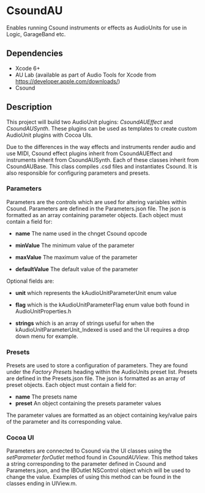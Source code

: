 # CsoundAU
Enables running Csound instruments or effects as AudioUnits for use in Logic, GarageBand etc.

## Dependencies
- Xcode 6+
- AU Lab (available as part of Audio Tools for Xcode from https://developer.apple.com/downloads/)
- Csound


## Description

This project will build two AudioUnit plugins: _CsoundAUEffect_ and _CsoundAUSynth_.
These plugins can be used as templates to create custom AudioUnit plugins with Cocoa UIs. 

Due to the differences in the way effects and instruments render audio and use MIDI, 
Csound effect plugins inherit from CsoundAUEffect and instruments inherit from CsoundAUSynth.
Each of these classes inherit from CsoundAUBase.
This class compiles .csd files and instantiates Csound. 
It is also responsible for configuring parameters and presets.

### Parameters

Parameters are the controls which are used for altering variables within Csound. 
Parameters are defined in the Parameters.json file.
The json is formatted as an array containing parameter objects.
Each object must contain a field for:

- **name** The name used in the chnget Csound opcode

- **minValue** The minimum value of the parameter

- **maxValue** The maximum value of the parameter

- **defaultValue** The default value of the parameter

Optional fields are: 

- **unit** which represents the kAudioUnitParameterUnit enum value

- **flag** which is the kAudioUnitParameterFlag enum value both found in AudioUnitProperties.h

- **strings** which is an array of strings useful for when the kAudioUnitParameterUnit_Indexed is used and the UI requires a drop down menu for example.

### Presets

Presets are used to store a configuration of parameters. 
They are found under the _Factory Presets_ heading within the AudioUnits preset list. 
Presets are defined in the Presets.json file.
The json is formatted as an array of preset objects.
Each object must contain a field for:

- **name** The presets name
- **preset** An object containing the presets parameter values

The parameter values are formatted as an object containing key/value pairs of the parameter and its corresponding value.

### Cocoa UI

Parameters are connected to Csound via the UI classes using the _setParameter forOutlet_ method found in _CsoundAUView_.
This method takes a string corresponding to the parameter defined in Csound and Parameters.json,
and the IBOutlet NSControl object which will be used to change the value. Examples of using this method can be found in the classes ending in UIView.m.
